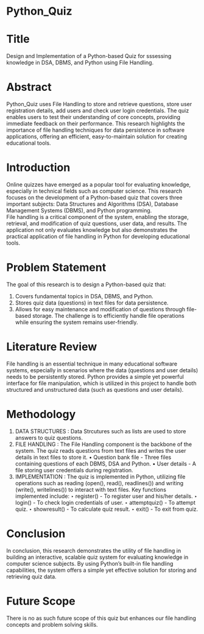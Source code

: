 # Python_Quiz
# Title
Design and Implementation of a Python-based Quiz for sssessing knowledge in DSA, DBMS, and Python using File Handling.
# Abstract
Python_Quiz uses File Handling to store and retrieve questions, store user registration details, add users and check user login credentials. The quiz enables users to test their understanding of core concepts, providing immediate feedback on their performance. This research highlights the importance of file handling techniques for data persistence in software applications, offering an efficient, easy-to-maintain solution for creating educational tools.
# Introduction
Online quizzes have emerged as a popular tool for evaluating knowledge, especially in technical fields such as computer science. This research focuses on the development of a Python-based quiz that covers three important subjects: Data Structures and Algorithms (DSA), Database Management Systems (DBMS), and Python programming.  
File handling is a critical component of the system, enabling the storage, retrieval, and modification of quiz questions, user data, and results. The application not only evaluates knowledge but also demonstrates the practical application of file handling in Python for developing educational tools.
# Problem Statement
The goal of this research is to design a Python-based quiz that:
1. Covers fundamental topics in DSA, DBMS, and Python.
2. Stores quiz data (questions) in text files for data persistence.
3. Allows for easy maintenance and modification of questions through file-based storage.
The challenge is to efficiently handle file operations while ensuring the system remains user-friendly.
# Literature Review
File handling is an essential technique in many educational software systems, especially in scenarios where the data (questions and user details) needs to be persistently stored. Python provides a simple yet powerful interface for file manipulation, which is utilized in this project to handle both structured and unstructured data (such as questions and user details).
# Methodology
1. DATA STRUCTURES :
Data Strcutures such as lists are used to store answers to quiz questions.
2. FILE HANDLING :
The File Handling component is the backbone of the system. The quiz reads questions from text files and writes the user details in text files to store it.
• Question bank file - Three files containing questions of each DBMS, DSA and Python.
• User details - A file storing user credentials during registration.
3. IMPLEMENTATION :
The quiz is implemented in Python, utilizing file operations such as reading (open(), read(), readlines()) and writing (write(), writelines()) to interact with text files.
Key functions implemented include:
‣ register() - To register user and his/her details.
‣ login() - To check login credentials of user.
‣ attemptquiz() - To attempt quiz.
‣ showresult() - To calculate quiz result.
‣ exit() - To exit from quiz.
# Conclusion
In conclusion, this research demonstrates the utility of file handling in building an interactive, scalable quiz system for evaluating knowledge in computer science subjects. By using Python’s built-in file handling capabilities, the system offers a simple yet effective solution for storing and retrieving quiz data.
# Future Scope
There is no as such future scope of this quiz but enhances our file handling concepts and problem solving skills.
